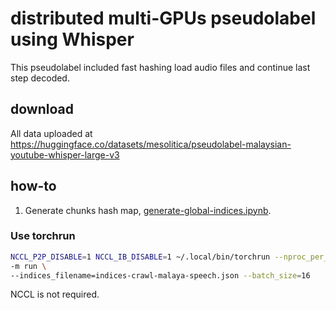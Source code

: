# distributed multi-GPUs pseudolabel using Whisper

This pseudolabel included fast hashing load audio files and continue last step decoded.

## download

All data uploaded at https://huggingface.co/datasets/mesolitica/pseudolabel-malaysian-youtube-whisper-large-v3

## how-to

1. Generate chunks hash map, [generate-global-indices.ipynb](generate-global-indices.ipynb).

### Use torchrun

```bash
NCCL_P2P_DISABLE=1 NCCL_IB_DISABLE=1 ~/.local/bin/torchrun --nproc_per_node 2 \
-m run \
--indices_filename=indices-crawl-malaya-speech.json --batch_size=16
```

NCCL is not required.